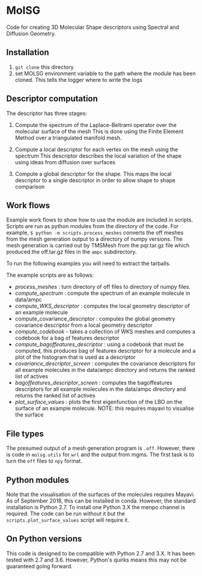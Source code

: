 # MolSG
Code for creating 3D Molecular Shape descriptors using Spectral and Diffusion Geometry.

## Installation
1. `git clone` this directory
2. set MOLSG environment variable to the path where the module has been cloned. This tells the logger where to write the logs

## Descriptor computation
The descriptor has three stages:
1. Compute the spectrum of the Laplace-Beltrami operator over the molecular surface of the mesh
		 This is done using the Finite Element Method over a triangulated manifold mesh.

2. Compute a local descriptor for each vertex on the mesh using the spectrum
		 This descriptor describes the local variation of the shape using ideas from diffusion over surfaces

3. Compute a global descriptor for the shape.
		 This maps the local descriptor to a single descriptor in order to allow shape to shape comparison

## Work flows
Example work flows to show how to use the module are included in scripts. Scripts are run as python modules from the directory of the code. For example, `$ python -m scripts.process_meshes` converts the off meshes from the mesh generation output to a directory of numpy versions. The mesh generation is carried out by TMSMesh from the pqr.tar.gz file which produced the off.tar.gz files in the `ampc` subdirectory.

To run the following examples you will need to extract the tarballs.

The example scripts are as follows:
- *process_meshes* : turn directory of off files to directory of numpy files.
- *compute_spectrum* : compute the spectrum of an example molecule in data/ampc
- *compute_WKS_descriptor* : computes the local geometry descriptor of an example molecule
- compute_covariance_descriptor : computes the global geometry covariance descriptor from a local geometry descriptor
- *compute_codebook* - takes a collection of WKS meshes and computes a codebook for a bag of features descriptor
- *compute_bagoffeatures_descriptor* : using a codebook that must be computed, this produces bag of features descriptor for a molecule and a plot of the histogram that is used as a descriptor
- *covariance_descriptor_screen* : computes the covariance descriptors for all example molecules in the data/ampc directory and returns the ranked list of actives
- *bagoffeatures_descriptor_screen* : computes the bagoffeatures descriptors for all example molecules in the data/ampc directory and returns the ranked list of actives
- *plot_surface_values* : plots the first eigenfunction of the LBO on the surface of an example molecule. NOTE: this requires mayavi to visualise the surface

## File types
The presumed output of a mesh generation program is `.off`. However, there is code in `molsg.utils` for `wrl` and the output from mgms. The first task is to turn the `off` files to `npy` format.

## Python modules
Note that the visualisation of the surfaces of the molecules requires Mayavi. As of September 2018, this can be installed in conda. However, the standard installation is Python 2.7. To install one Python 3.X the menpo channel is required.
The code can be run without it but the `scripts.plot_surface_values` script will require it.

## On Python versions
This code is designed to be compatible with Python 2.7 and 3.X. It has been tested with 2.7 and 3.6. However, Python's quirks means this may not be guaranteed going forward.
